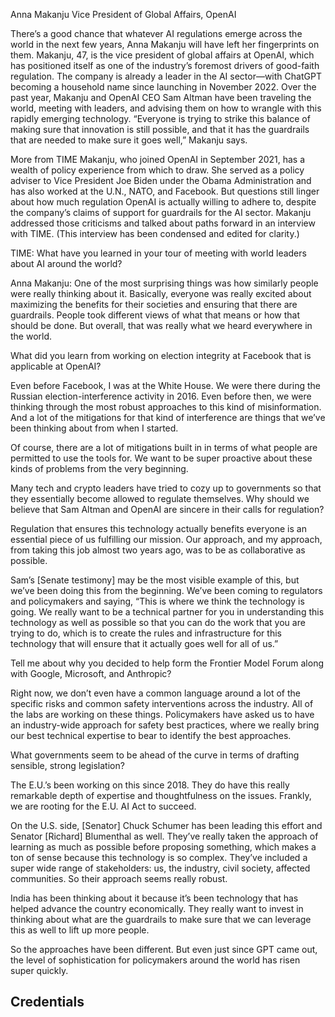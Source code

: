 Anna Makanju
Vice President of Global Affairs, OpenAI

There’s a good chance that whatever AI regulations emerge across the world in the next few years, Anna Makanju will have left her fingerprints on them. Makanju, 47, is the vice president of global affairs at OpenAI, which has positioned itself as one of the industry’s foremost drivers of good-faith regulation. The company is already a leader in the AI sector—with ChatGPT becoming a household name since launching in November 2022. Over the past year, Makanju and OpenAI CEO Sam Altman have been traveling the world, meeting with leaders, and advising them on how to wrangle with this rapidly emerging technology. “Everyone is trying to strike this balance of making sure that innovation is still possible, and that it has the guardrails that are needed to make sure it goes well,” Makanju says.

More from TIME
Makanju, who joined OpenAI in September 2021, has a wealth of policy experience from which to draw. She served as a policy adviser to Vice President Joe Biden under the Obama Administration and has also worked at the U.N., NATO, and Facebook. But questions still linger about how much regulation OpenAI is actually willing to adhere to, despite the company’s claims of support for guardrails for the AI sector. Makanju addressed those criticisms and talked about paths forward in an interview with TIME. (This interview has been condensed and edited for clarity.)

TIME: What have you learned in your tour of meeting with world leaders about AI around the world?

Anna Makanju: One of the most surprising things was how similarly people were really thinking about it. Basically, everyone was really excited about maximizing the benefits for their societies and ensuring that there are guardrails. People took different views of what that means or how that should be done. But overall, that was really what we heard everywhere in the world.

What did you learn from working on election integrity at Facebook that is applicable at OpenAI?

Even before Facebook, I was at the White House. We were there during the Russian election-interference activity in 2016. Even before then, we were thinking through the most robust approaches to this kind of misinformation. And a lot of the mitigations for that kind of interference are things that we’ve been thinking about from when I started.

Of course, there are a lot of mitigations built in in terms of what people are permitted to use the tools for. We want to be super proactive about these kinds of problems from the very beginning.

Many tech and crypto leaders have tried to cozy up to governments so that they essentially become allowed to regulate themselves. Why should we believe that Sam Altman and OpenAI are sincere in their calls for regulation?

Regulation that ensures this technology actually benefits everyone is an essential piece of us fulfilling our mission. Our approach, and my approach, from taking this job almost two years ago, was to be as collaborative as possible.

Sam’s [Senate testimony] may be the most visible example of this, but we’ve been doing this from the beginning. We’ve been coming to regulators and policymakers and saying, “This is where we think the technology is going. We really want to be a technical partner for you in understanding this technology as well as possible so that you can do the work that you are trying to do, which is to create the rules and infrastructure for this technology that will ensure that it actually goes well for all of us.”

Tell me about why you decided to help form the Frontier Model Forum along with Google, Microsoft, and Anthropic?

Right now, we don’t even have a common language around a lot of the specific risks and common safety interventions across the industry. All of the labs are working on these things. Policymakers have asked us to have an industry-wide approach for safety best practices, where we really bring our best technical expertise to bear to identify the best approaches.

What governments seem to be ahead of the curve in terms of drafting sensible, strong legislation?

The E.U.’s been working on this since 2018. They do have this really remarkable depth of expertise and thoughtfulness on the issues. Frankly, we are rooting for the E.U. AI Act to succeed.

On the U.S. side, [Senator] Chuck Schumer has been leading this effort and Senator [Richard] Blumenthal as well. They’ve really taken the approach of learning as much as possible before proposing something, which makes a ton of sense because this technology is so complex. They’ve included a super wide range of stakeholders: us, the industry, civil society, affected communities. So their approach seems really robust.

India has been thinking about it because it’s been technology that has helped advance the country economically. They really want to invest in thinking about what are the guardrails to make sure that we can leverage this as well to lift up more people.

So the approaches have been different. But even just since GPT came out, the level of sophistication for policymakers around the world has risen super quickly.

## Credentials